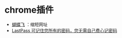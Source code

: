 # chrome插件

* [蝴蝶飞](http://t.cn/RyABcgx) ：缩短网址
* [LastPass 可记住您所有的密码，您无需自己费心记密码](https://www.lastpass.com/zh)